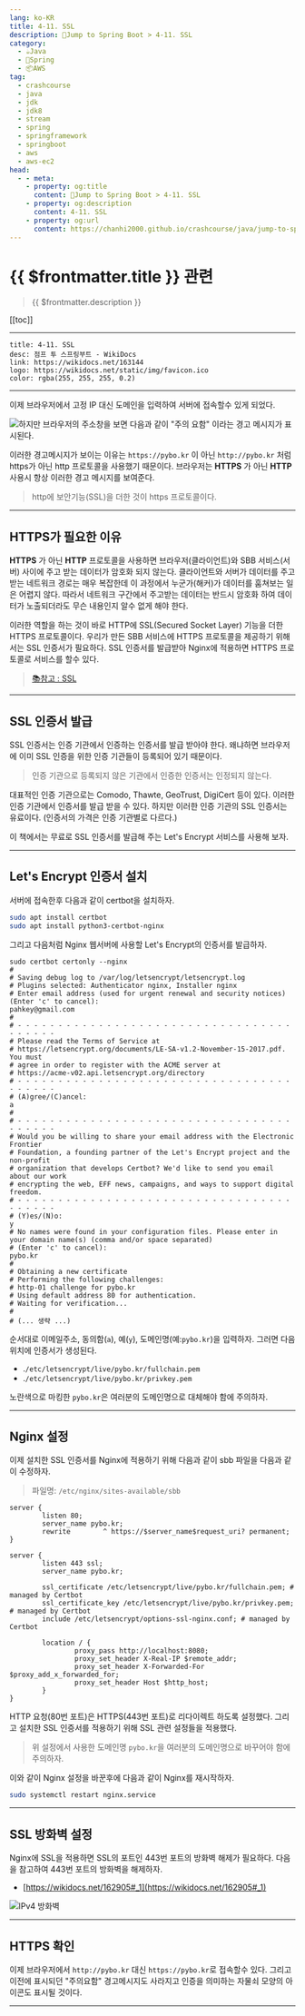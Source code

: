 ```yaml
---
lang: ko-KR
title: 4-11. SSL
description: 🍃Jump to Spring Boot > 4-11. SSL
category:
  - ☕️Java
  - 🍃Spring
  - 📦AWS
tag: 
  - crashcourse
  - java
  - jdk
  - jdk8
  - stream
  - spring
  - springframework
  - springboot
  - aws
  - aws-ec2
head:
  - - meta:
    - property: og:title
      content: 🍃Jump to Spring Boot > 4-11. SSL
    - property: og:description
      content: 4-11. SSL
    - property: og:url
      content: https://chanhi2000.github.io/crashcourse/java/jump-to-spring-boot/04K.html
---
```


# {{ $frontmatter.title }} 관련

> {{ $frontmatter.description }}

[[toc]]

---

```component VPCard
title: 4-11. SSL
desc: 점프 투 스프링부트 - WikiDocs
link: https://wikidocs.net/163144
logo: https://wikidocs.net/static/img/favicon.ico
color: rgba(255, 255, 255, 0.2)
```

---

이제 브라우저에서 고정 IP 대신 도메인을 입력하여 서버에 접속할수 있게 되었다. 

![하지만 브라우저의 주소창을 보면 다음과 같이 "주의 요함" 이라는 경고 메시지가 표시된다.](https://wikidocs.net/images/page/163144/C_4-11_1.png)

이러한 경고메시지가 보이는 이유는 `https://pybo.kr` 이 아닌 `http://pybo.kr` 처럼 https가 아닌 http 프로토콜을 사용했기 때문이다. 브라우저는 __HTTPS__ 가 아닌 __HTTP__ 사용시 항상 이러한 경고 메시지를 보여준다.

> http에 보안기능(SSL)을 더한 것이 https 프로토콜이다.

---

## HTTPS가 필요한 이유

__HTTPS__ 가 아닌 __HTTP__ 프로토콜을 사용하면 브라우저(클라이언트)와 SBB 서비스(서버) 사이에 주고 받는 데이터가 암호화 되지 않는다. 클라이언트와 서버가 데이터를 주고 받는 네트워크 경로는 매우 복잡한데 이 과정에서 누군가(해커)가 데이터를 훔쳐보는 일은 어렵지 않다. 따라서 네트워크 구간에서 주고받는 데이터는 반드시 암호화 하여 데이터가 노출되더라도 무슨 내용인지 알수 없게 해야 한다.

이러한 역할을 하는 것이 바로 HTTP에 SSL(Secured Socket Layer) 기능을 더한 HTTPS 프로토콜이다. 우리가 만든 SBB 서비스에 HTTPS 프로토콜을 제공하기 위해서는 SSL 인증서가 필요하다. SSL 인증서를 발급받아 Nginx에 적용하면 HTTPS 프로토콜로 서비스를 할수 있다.

> [📚참고 : SSL](https://wikidocs.net/125373)

---

## SSL 인증서 발급

SSL 인증서는 인증 기관에서 인증하는 인증서를 발급 받아야 한다. 왜냐하면 브라우저에 이미 SSL 인증을 위한 인증 기관들이 등록되어 있기 때문이다.

> 인증 기관으로 등록되지 않은 기관에서 인증한 인증서는 인정되지 않는다.

대표적인 인증 기관으로는 Comodo, Thawte, GeoTrust, DigiCert 등이 있다. 이러한 인증 기관에서 인증서를 발급 받을 수 있다. 하지만 이러한 인증 기관의 SSL 인증서는 유료이다. (인증서의 가격은 인증 기관별로 다르다.)

이 책에서는 무료로 SSL 인증서를 발급해 주는 Let's Encrypt 서비스를 사용해 보자.

---

## Let's Encrypt 인증서 설치

서버에 접속한후 다음과 같이 certbot을 설치하자.

```sh
sudo apt install certbot
sudo apt install python3-certbot-nginx
```

그리고 다음처럼 Nginx 웹서버에 사용할 Let's Encrypt의 인증서를 발급하자.

```sh{1,6,15,27}
sudo certbot certonly --nginx
#
# Saving debug log to /var/log/letsencrypt/letsencrypt.log
# Plugins selected: Authenticator nginx, Installer nginx
# Enter email address (used for urgent renewal and security notices) (Enter 'c' to cancel): 
pahkey@gmail.com
#
# - - - - - - - - - - - - - - - - - - - - - - - - - - - - - - - - - - - - - - - -
# Please read the Terms of Service at
# https://letsencrypt.org/documents/LE-SA-v1.2-November-15-2017.pdf. You must
# agree in order to register with the ACME server at
# https://acme-v02.api.letsencrypt.org/directory
# - - - - - - - - - - - - - - - - - - - - - - - - - - - - - - - - - - - - - - - -
# (A)gree/(C)ancel: 
a
#
# - - - - - - - - - - - - - - - - - - - - - - - - - - - - - - - - - - - - - - - -
# Would you be willing to share your email address with the Electronic Frontier
# Foundation, a founding partner of the Let's Encrypt project and the non-profit
# organization that develops Certbot? We'd like to send you email about our work
# encrypting the web, EFF news, campaigns, and ways to support digital freedom.
# - - - - - - - - - - - - - - - - - - - - - - - - - - - - - - - - - - - - - - - -
# (Y)es/(N)o: 
y
# No names were found in your configuration files. Please enter in your domain name(s) (comma and/or space separated)  
# (Enter 'c' to cancel): 
pybo.kr
#
# Obtaining a new certificate
# Performing the following challenges:
# http-01 challenge for pybo.kr
# Using default address 80 for authentication.
# Waiting for verification...
#
# (... 생략 ...)
```

순서대로 이메일주소, 동의함(`a`), 예(`y`), 도메인명(예:`pybo.kr`)을 입력하자. 그러면 다음 위치에 인증서가 생성된다.


- .<FontIcon icon="iconfont icon-folder"/>`/etc/letsencrypt/live/pybo.kr/`<FontIcon icon="iconfont icon-file"/>`fullchain.pem`
- .<FontIcon icon="iconfont icon-folder"/>`/etc/letsencrypt/live/pybo.kr/`<FontIcon icon="iconfont icon-file"/>`privkey.pem`

노란색으로 마킹한 `pybo.kr`은 여러분의 도메인명으로 대체해야 함에 주의하자.

---

## Nginx 설정

이제 설치한 SSL 인증서를 Nginx에 적용하기 위해 다음과 같이 sbb 파일을 다음과 같이 수정하자.

> 파일명: <FontIcon icon="iconfont icon-folder"/>`/etc/nginx/sites-available/`<FontIcon icon="iconfont icon-file"/>`sbb`

```{1-4,8,11-13}
server {
        listen 80;
        server_name pybo.kr;
        rewrite        ^ https://$server_name$request_uri? permanent;
}

server {
        listen 443 ssl;
        server_name pybo.kr;

        ssl_certificate /etc/letsencrypt/live/pybo.kr/fullchain.pem; # managed by Certbot
        ssl_certificate_key /etc/letsencrypt/live/pybo.kr/privkey.pem; # managed by Certbot
        include /etc/letsencrypt/options-ssl-nginx.conf; # managed by Certbot

        location / {
                proxy_pass http://localhost:8080;
                proxy_set_header X-Real-IP $remote_addr;
                proxy_set_header X-Forwarded-For $proxy_add_x_forwarded_for;
                proxy_set_header Host $http_host;
        }
}
```

HTTP 요청(80번 포트)은 HTTPS(443번 포트)로 리다이렉트 하도록 설정했다. 그리고 설치한 SSL 인증서를 적용하기 위해 SSL 관련 설정들을 적용했다.

> 위 설정에서 사용한 도메인명 `pybo.kr`을 여러분의 도메인명으로 바꾸어야 함에 주의하자.

이와 같이 Nginx 설정을 바꾼후에 다음과 같이 Nginx를 재시작하자.

```sh
sudo systemctl restart nginx.service
```

---

## SSL 방화벽 설정

Nginx에 SSL을 적용하면 SSL의 포트인 443번 포트의 방화벽 해제가 필요하다. 다음을 참고하여 443번 포트의 방화벽을 해제하자.

- [https://wikidocs.net/162905#_1](https://wikidocs.net/162905#_1)

![IPv4 방화벽](https://wikidocs.net/images/page/164372/C_4-16_2.png)

---

## HTTPS 확인 

이제 브라우저에서 `http://pybo.kr` 대신 `https://pybo.kr`로 접속할수 있다. 그리고 이전에 표시되던 "주의요함" 경고메시지도 사라지고 인증을 의미하는 자물쇠 모양의 아이콘도 표시될 것이다.

---

<TagLinks />